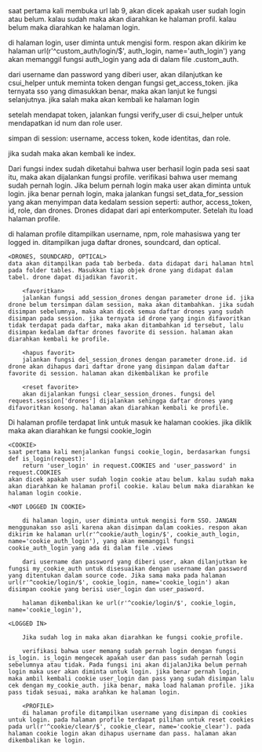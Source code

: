 <NOT LOGGED IN>
saat pertama kali membuka url lab 9, akan dicek apakah user sudah login atau belum. kalau sudah maka akan diarahkan ke halaman profil. kalau belum maka diarahkan ke halaman login.

di halaman login, user diminta untuk mengisi form. respon akan dikirim ke halaman url(r'^custom_auth/login/$', auth_login, name='auth_login') yang akan memanggil fungsi auth_login yang ada di dalam file .custom_auth.

dari username dan password yang diberi user, akan dilanjutkan ke csui_helper untuk meminta token dengan fungsi get_access_token. jika ternyata sso yang dimasukkan benar, maka akan lanjut ke fungsi selanjutnya. jika salah maka akan kembali ke halaman login

setelah mendapat token, jalankan fungsi verify_user di csui_helper untuk mendapatkan id num dan role user.

simpan di session: username, access token, kode identitas, dan role.

jika sudah maka akan kembali ke index.



<LOGGED IN>
Dari fungsi index sudah diketahui bahwa user berhasil login pada sesi saat itu, maka akan dijalankan fungsi profile.

<PROFILE>
verifikasi bahwa user memang sudah pernah login. Jika belum pernah login maka user akan diminta untuk login. jika benar pernah login, maka jalankan fungsi set_data_for_session yang akan menyimpan data kedalam session seperti: author, access_token, id, role, dan drones. Drones didapat dari api enterkomputer. Setelah itu load halaman profile.

di halaman profile ditampilkan username, npm, role mahasiswa yang ter logged in. ditampilkan juga daftar drones, soundcard, dan optical.

	<DRONES, SOUNDCARD, OPTICAL>
	data akan ditampilkan pada tab berbeda. data didapat dari halaman html pada folder tables. Masukkan tiap objek drone yang didapat dalam tabel. drone dapat dijadikan favorit.

		<favoritkan>
		jalankan fungsi add_session_drones dengan parameter drone id. jika drone belum tersimpan dalam session, maka akan ditambahkan. jika sudah disimpan sebelumnya, maka akan dicek semua daftar drones yang sudah disimpan pada session. jika ternyata id drone yang ingin difavoritkan tidak terdapat pada daftar, maka akan ditambahkan id tersebut, lalu disimpan kedalam daftar drones favorite di session. halaman akan diarahkan kembali ke profile.

		<hapus favorit>
		jalankan fungsi del_session_drones dengan parameter drone.id. id drone akan dihapus dari daftar drone yang disimpan dalam daftar favorite di session. halaman akan dikembalikan ke profile

		<reset favorite>
		akan dijalankan fungsi clear_session_drones. fungsi del request.session['drones'] dijalankan sehingga daftar drones yang difavoritkan kosong. halaman akan diarahkan kembali ke profile.

Di halaman profile terdapat link untuk masuk ke halaman cookies. jika diklik maka akan diarahkan ke fungsi cookie_login
	
	<COOKIE>
	saat pertama kali menjalankan fungsi cookie_login, berdasarkan fungsi def is_login(request):
    	return 'user_login' in request.COOKIES and 'user_password' in request.COOKIES
    akan dicek apakah user sudah login cookie atau belum. kalau sudah maka akan diarahkan ke halaman profil cookie. kalau belum maka diarahkan ke halaman login cookie.

	<NOT LOGGED IN COOKIE>

		di halaman login, user diminta untuk mengisi form SSO. JANGAN menggunakan sso asli karena akan disimpan dalam cookies. respon akan dikirim ke halaman url(r'^cookie/auth_login/$', cookie_auth_login, name='cookie_auth_login'), yang akan memanggil fungsi cookie_auth_login yang ada di dalam file .views

		dari username dan password yang diberi user, akan dilanjutkan ke fungsi my_cookie_auth untuk disesuaikan dengan username dan password yang ditentukan dalam source code. Jika sama maka pada halaman url(r'^cookie/login/$', cookie_login, name='cookie_login') akan disimpan cookie yang berisi user_login dan user_pasword.

		halaman dikembalikan ke url(r'^cookie/login/$', cookie_login, name='cookie_login'),

	<LOGGED IN>

		Jika sudah log in maka akan diarahkan ke fungsi cookie_profile. 

		verifikasi bahwa user memang sudah pernah login dengan fungsi is_login. is_login mengecek apakah user dan pass sudah pernah login sebelumnya atau tidak. Pada fungsi ini akan dijalanJika belum pernah login maka user akan diminta untuk login. jika benar pernah login, maka ambil kembali cookie user_login dan pass yang sudah disimpan lalu cek dengan my_cookie_auth. jika benar, maka load halaman profile. jika pass tidak sesuai, maka arahkan ke halaman login.

		<PROFILE>
		di halaman profile ditampilkan username yang disimpan di cookies untuk login. pada halaman profile terdapat pilihan untuk reset cookies pada url(r'^cookie/clear/$', cookie_clear, name='cookie_clear'). pada halaman cookie login akan dihapus username dan pass. halaman akan dikembalikan ke login.

